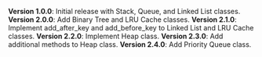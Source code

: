 **Version 1.0.0**: Initial release with Stack, Queue, and Linked List classes.
**Version 2.0.0**: Add Binary Tree and LRU Cache classes.
**Version 2.1.0**: Implement add_after_key and add_before_key to Linked List and LRU Cache classes.
**Version 2.2.0**: Implement Heap class.
**Version 2.3.0**: Add additional methods to Heap class.
**Version 2.4.0**: Add Priority Queue class.

